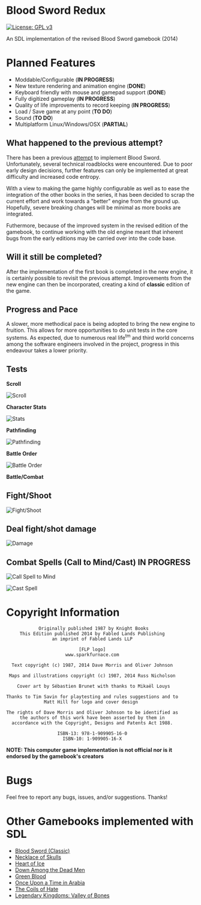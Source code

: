# Blood Sword Redux
[![License: GPL v3](https://img.shields.io/badge/License-GPLv3-blue.svg)](https://www.gnu.org/licenses/gpl-3.0)

An SDL implementation of the revised Blood Sword gamebook (2014)

# Planned Features

- Moddable/Configurable (**IN PROGRESS**)
- New texture rendering and animation engine (**DONE**)
- Keyboard friendly with mouse and gamepad support (**DONE**)
- Fully digitized gameplay (**IN PROGRESS**)
- Quality of life improvements to record keeping (**IN PROGRESS**)
- Load / Save game at any point (**TO DO**)
- Sound (**TO DO**)
- Multiplatform Linux/Windows/OSX (**PARTIAL**)

## What happened to the previous attempt?

There has been a previous [attempt](https://www.github.com/daelsepara/blood-sword) to implement Blood Sword. Unfortunately, several technical roadblocks were encountered. Due to poor early design decisions, further features can only be implemented at great difficulty and increased code entropy.

With a view to making the game highly configurable as well as to ease the integration of the other books in the series, it has been decided to scrap the current effort and work towards a "better" engine from the ground up. Hopefully, severe breaking changes will be minimal as more books are integrated.

Futhermore, because of the improved system in the revised edition of the gamebook, to continue working with the old engine meant that inherent bugs from the early editions may be carried over into the code base.

## Will it still be completed?

After the implementation of the first book is completed in the new engine, it is certainly possible to revisit the previous attempt. Improvements from the new engine can then be incorporated, creating a kind of **classic** edition of the game.

## Progress and Pace

A slower, more methodical pace is being adopted to bring the new engine to fruition. This allows for more opportunities to do unit tests in the core systems. As expected, due to numerous real life<sup>tm</sup> and third world concerns among the software engineers involved in the project, progress in this endeavour takes a lower priority. 

## Tests

**Scroll**

![Scroll](/screenshots/scroll.png)

**Character Stats**

![Stats](/screenshots/stats.png)

**Pathfinding**

![Pathfinding](/screenshots/pathfinding.gif)

**Battle Order**

![Battle Order](/screenshots/battle-order.gif)

**Battle/Combat**

## Fight/Shoot

![Fight/Shoot](/screenshots/fight-shoot.png)

## Deal fight/shot damage

![Damage](/screenshots/damage.png)

## Combat Spells (Call to Mind/Cast) **IN PROGRESS**

![Call Spell to Mind](/screenshots/call-to-mind.png)

![Cast Spell](/screenshots/cast-spell.png)

# Copyright Information
```
            Originally published 1987 by Knight Books
     This Edition published 2014 by Fabled Lands Publishing
                 an imprint of Fabled Lands LLP

                           [FLP logo]
                      www.sparkfurnace.com

  Text copyright (c) 1987, 2014 Dave Morris and Oliver Johnson

 Maps and illustrations copyright (c) 1987, 2014 Russ Nicholson

    Cover art by Sébastien Brunet with thanks to Mikaël Louys

Thanks to Tim Savin for playtesting and rules suggestions and to
              Matt Hill for logo and cover design

The rights of Dave Morris and Oliver Johnson to be identified as
     the authors of this work have been asserted by them in
  accordance with the Copyright, Designs and Patents Act 1988.

                   ISBN-13: 978-1-909905-16-0
                     ISBN-10: 1-909905-16-X
```

**NOTE: This computer game implementation is not official nor is it endorsed by the gamebook's creators**

# Bugs

Feel free to report any bugs, issues, and/or suggestions. Thanks!

# Other Gamebooks implemented with SDL

- [Blood Sword (Classic)](https://www.github.com/daelsepara/blood-sword)
- [Necklace of Skulls](https://www.github.com/daelsepara/sdl-skulls)
- [Heart of Ice](https://www.github.com/daelsepara/sdl-heart)
- [Down Among the Dead Men](https://www.github.com/daelsepara/sdl-dead)
- [Green Blood](https://www.github.com/daelsepara/sdl-green)
- [Once Upon a Time in Arabia](https://www.github.com/daelsepara/sdl-arabia)
- [The Coils of Hate](https://www.github.com/daelsepara/sdl-coils)
- [Legendary Kingdoms: Valley of Bones](https://www.github.com/daelsepara/legendary-kingdoms)